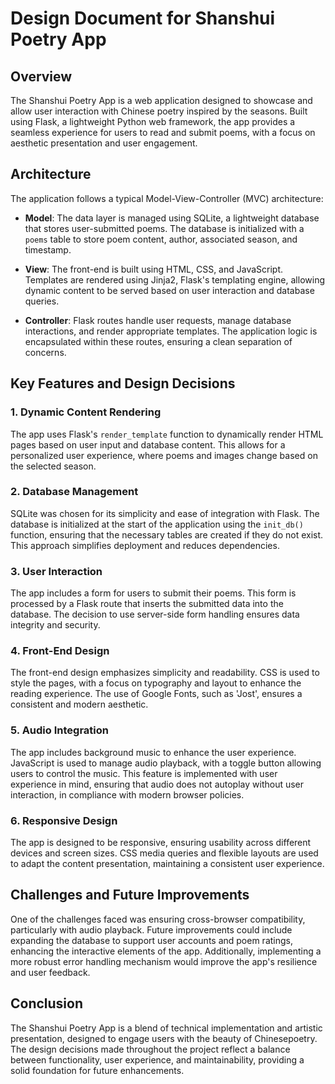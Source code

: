 # Design Document for Shanshui Poetry App

## Overview

The Shanshui Poetry App is a web application designed to showcase and allow user interaction with Chinese poetry inspired by the seasons. Built using Flask, a lightweight Python web framework, the app provides a seamless experience for users to read and submit poems, with a focus on aesthetic presentation and user engagement.

## Architecture

The application follows a typical Model-View-Controller (MVC) architecture:

- **Model**: The data layer is managed using SQLite, a lightweight database that stores user-submitted poems. The database is initialized with a `poems` table to store poem content, author, associated season, and timestamp.

- **View**: The front-end is built using HTML, CSS, and JavaScript. Templates are rendered using Jinja2, Flask's templating engine, allowing dynamic content to be served based on user interaction and database queries.

- **Controller**: Flask routes handle user requests, manage database interactions, and render appropriate templates. The application logic is encapsulated within these routes, ensuring a clean separation of concerns.

## Key Features and Design Decisions

### 1. Dynamic Content Rendering

The app uses Flask's `render_template` function to dynamically render HTML pages based on user input and database content. This allows for a personalized user experience, where poems and images change based on the selected season.

### 2. Database Management

SQLite was chosen for its simplicity and ease of integration with Flask. The database is initialized at the start of the application using the `init_db()` function, ensuring that the necessary tables are created if they do not exist. This approach simplifies deployment and reduces dependencies.

### 3. User Interaction

The app includes a form for users to submit their poems. This form is processed by a Flask route that inserts the submitted data into the database. The decision to use server-side form handling ensures data integrity and security.

### 4. Front-End Design

The front-end design emphasizes simplicity and readability. CSS is used to style the pages, with a focus on typography and layout to enhance the reading experience. The use of Google Fonts, such as 'Jost', ensures a consistent and modern aesthetic.

### 5. Audio Integration

The app includes background music to enhance the user experience. JavaScript is used to manage audio playback, with a toggle button allowing users to control the music. This feature is implemented with user experience in mind, ensuring that audio does not autoplay without user interaction, in compliance with modern browser policies.

### 6. Responsive Design

The app is designed to be responsive, ensuring usability across different devices and screen sizes. CSS media queries and flexible layouts are used to adapt the content presentation, maintaining a consistent user experience.

## Challenges and Future Improvements

One of the challenges faced was ensuring cross-browser compatibility, particularly with audio playback. Future improvements could include expanding the database to support user accounts and poem ratings, enhancing the interactive elements of the app. Additionally, implementing a more robust error handling mechanism would improve the app's resilience and user feedback.

## Conclusion

The Shanshui Poetry App is a blend of technical implementation and artistic presentation, designed to engage users with the beauty of Chinesepoetry. The design decisions made throughout the project reflect a balance between functionality, user experience, and maintainability, providing a solid foundation for future enhancements. 